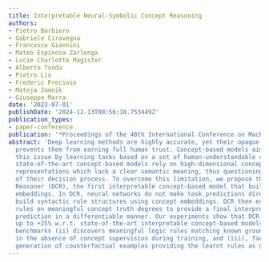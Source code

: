 ```yaml
---
title: Interpretable Neural-Symbolic Concept Reasoning
authors:
- Pietro Barbiero
- Gabriele Ciravegna
- Francesco Giannini
- Mateo Espinosa Zarlenga
- Lucie Charlotte Magister
- Alberto Tonda
- Pietro Lio
- Frederic Precioso
- Mateja Jamnik
- Giuseppe Marra
date: '2023-07-01'
publishDate: '2024-12-13T08:56:18.753449Z'
publication_types:
- paper-conference
publication: '*Proceedings of the 40th International Conference on Machine Learning*'
abstract: 'Deep learning methods are highly accurate, yet their opaque decision process
  prevents them from earning full human trust. Concept-based models aim to address
  this issue by learning tasks based on a set of human-understandable concepts. However,
  state-of-the-art concept-based models rely on high-dimensional concept embedding
  representations which lack a clear semantic meaning, thus questioning the interpretability
  of their decision process. To overcome this limitation, we propose the Deep Concept
  Reasoner (DCR), the first interpretable concept-based model that builds upon concept
  embeddings. In DCR, neural networks do not make task predictions directly, but they
  build syntactic rule structures using concept embeddings. DCR then executes these
  rules on meaningful concept truth degrees to provide a final interpretable and semantically-consistent
  prediction in a differentiable manner. Our experiments show that DCR: (i) improves
  up to +25% w.r.t. state-of-the-art interpretable concept-based models on challenging
  benchmarks (ii) discovers meaningful logic rules matching known ground truths even
  in the absence of concept supervision during training, and (iii), facilitates the
  generation of counterfactual examples providing the learnt rules as guidance.'
---
```

